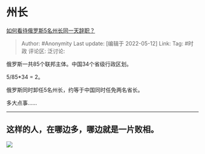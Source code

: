 # 州长
[如何看待俄罗斯5名州长同一天辞职？](https://www.zhihu.com/question/532362094/answer/2481461531)

> Author: #Anonymity
> Last update: [编辑于 2022-05-12]
> Link:
> Tag: #时政
> 评论区:
> 泛讨论:

俄罗斯一共85个联邦主体。中国34个省级行政区划。

5/85*34 = 2。

俄罗斯同时卸任5名州长，约等于中国同时任免两名省长。

多大点事……

---

## 这样的人，在哪边多，哪边就是一片败相。

![](https://pic1.zhimg.com/50/v2-73147a0ed9459ac3d4be710ea863c579_720w.jpg?source=1940ef5c)
